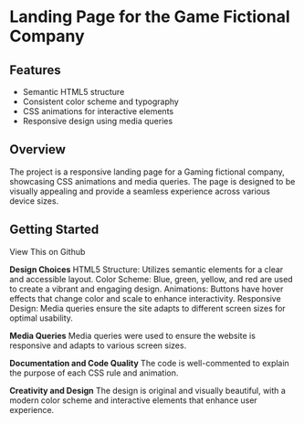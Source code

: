 # Landing Page for the Game Fictional Company

## Features

- Semantic HTML5 structure
- Consistent color scheme and typography
- CSS animations for interactive elements
- Responsive design using media queries

## Overview

The project is a responsive landing page for a Gaming fictional company, showcasing CSS animations and media queries. 
The page is designed to be visually appealing and provide a seamless experience across various device sizes.

## Getting Started
View This on Github 

**Design Choices**
HTML5 Structure: Utilizes semantic elements for a clear and accessible layout.
Color Scheme: Blue, green, yellow, and red are used to create a vibrant and engaging design.
Animations: Buttons have hover effects that change color and scale to enhance interactivity.
Responsive Design: Media queries ensure the site adapts to different screen sizes for optimal usability.

**Media Queries**
Media queries were used to ensure the website is responsive and adapts to various screen sizes.

**Documentation and Code Quality**
The code is well-commented to explain the purpose of each CSS rule and animation.

**Creativity and Design**
The design is original and visually beautiful, with a modern color scheme and interactive elements that enhance user experience. 
